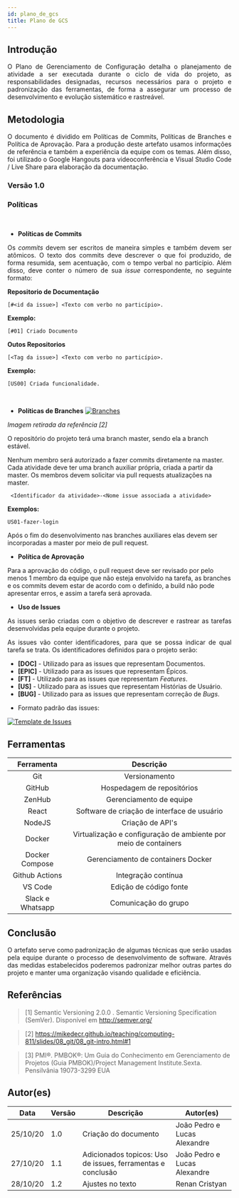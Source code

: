 ```yaml
---
id: plano_de_gcs
title: Plano de GCS
---
```

 
 
## Introdução
 
<p align = "justify">
O Plano de Gerenciamento de Configuração detalha o planejamento de atividade a ser executada durante o ciclo de vida do projeto, as responsabilidades designadas, recursos necessários para o projeto e padronização das ferramentas, de forma a assegurar um processo de desenvolvimento e evolução sistemático e rastreável.
</p>
 
## Metodologia
 
<p align = "justify">
O documento é dividido em  Políticas de Commits, Políticas de Branches e Política de Aprovação. Para a produção deste artefato usamos informações de referência e também a experiência da equipe com os temas. Além disso, foi utilizado o Google Hangouts para videoconferência e Visual Studio Code / Live Share para elaboração da documentação.
</p>
 
### Versão 1.0
 
### Políticas
 
<br/>
 
- **Políticas de Commits**
 
<p align = "justify">
Os <i>commits</i> devem ser escritos de maneira simples e também devem ser atômicos. O texto dos commits deve descrever o que foi produzido, de forma resumida, sem acentuação, com o tempo verbal no particípio. Além disso, deve conter o número de sua <i>issue</i> correspondente, no seguinte formato:
</p>
 
**Repositorio de Documentação**
 
```[#<id da issue>] <Texto com verbo no particípio>.```
 
**Exemplo:**
 
```[#01] Criado Documento```
 
**Outos Repositorios**
 
```[<Tag da issue>] <Texto com verbo no particípio>.```
 
**Exemplo:**
 
```[US00] Criada funcionalidade.```
 
<br/>
 
- **Políticas de Branches**
 [![Branches](../assets/diagrama_gcs/branchs.png)](../assets/diagrama_gcs/branchs.png)
 
*Imagem retirada da referência [2]*
 
O repositório do projeto terá uma branch master, sendo ela a branch estável.
 
Nenhum membro será autorizado a fazer commits diretamente na master. Cada atividade deve ter uma branch auxiliar própria, criada a partir da master. Os membros devem solicitar via pull requests atualizações na master.
 
``` <Identificador da atividade>-<Nome issue associada a atividade>```
 
**Exemplos:**
 
```US01-fazer-login```
 
Após o fim do desenvolvimento nas branches auxiliares elas devem ser incorporadas a master por meio de pull request.
 
 
- **Política de Aprovação**
 
Para a aprovação do código, o pull request deve ser revisado por pelo menos 1 membro da equipe que não esteja envolvido na tarefa, as branches e os commits devem estar de acordo com o definido, a build não pode apresentar erros, e assim a tarefa será aprovada.
 
- **Uso de Issues**
 
<p align = "justify">As issues serão criadas com o objetivo de descrever e rastrear as tarefas desenvolvidas pela equipe durante o projeto.</p>
 
<p align = "justify">As issues vão conter identificadores, para que se possa indicar de qual tarefa se trata. Os identificadores definidos para o projeto serão:</p>
 
* **[DOC]** - Utilizado para as issues que representam Documentos.
* **[EPIC]** - Utilizado para as issues que representam Épicos.
* **[FT]** - Utilizado para as issues que representam <i>Features</i>.
* **[US]** - Utilizado para as issues que representam Histórias de Usuário.
* **[BUG]** - Utilizado para as issues que representam correção de <i>Bugs</i>.
 
- Formato padrão das issues:
 
[![Template de Issues](../assets/diagrama_gcs/template_issue.png)](../assets/diagrama_gcs/template_issue.png)
 
## Ferramentas
 
| Ferramenta | Descrição |
|:----:|:---------:|
| Git | Versionamento |
| GitHub | Hospedagem de repositórios |
| ZenHub | Gerenciamento de equipe |
| React | Software de criação de interface de usuário |
| NodeJS | Criação de API's |
| Docker | Virtualização e configuração de ambiente por meio de containers |
| Docker Compose | Gerenciamento de containers Docker |
| Github Actions | Integração contínua |
| VS Code | Edição de código fonte |
| Slack e Whatsapp | Comunicação do grupo |
 
## Conclusão
 
<p align = "justify">
O artefato serve como padronização de algumas técnicas que serão usadas pela equipe durante o processo de desenvolvimento de software. Através das medidas estabelecidos poderemos padronizar melhor outras partes do projeto e manter uma organização visando qualidade e eficiência.
</p>
 
## Referências
 
> [1] Semantic Versioning 2.0.0 . Semantic Versioning Specification (SemVer). Disponível em <http://semver.org/>
 
> [2] https://mikedecr.github.io/teaching/computing-811/slides/08_git/08_git-intro.html#1
 
> [3] PMI®. PMBOK®: Um Guia do Conhecimento em Gerenciamento de Projetos (Guia PMBOK)/Project Management Institute.Sexta. Pensilvânia 19073-3299 EUA

## Autor(es)
 
| Data | Versão | Descrição | Autor(es) |
| -- | -- | -- | -- |
| 25/10/20 | 1.0 | Criação do documento | João Pedro e Lucas Alexandre |
| 27/10/20 | 1.1 | Adicionados topicos: Uso de issues, ferramentas e conclusão | João Pedro e Lucas Alexandre |
| 28/10/20 | 1.2 | Ajustes no texto | Renan Cristyan |
